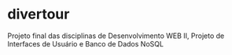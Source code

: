 # divertour
Projeto final das disciplinas de Desenvolvimento WEB II, Projeto de Interfaces de Usuário e Banco de Dados NoSQL
